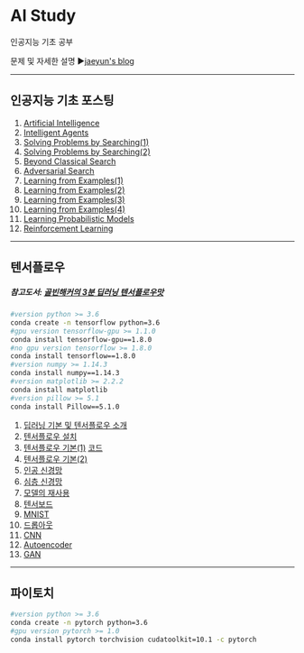 # AI Study
인공지능 기초 공부

문제 및 자세한 설명
▶[jaeyun's blog](https://blog.naver.com/jaeyoon_95)

- - -
## 인공지능 기초 포스팅
1. [Artificial Intelligence](https://blog.naver.com/jaeyoon_95/221094713247)
2. [Intelligent Agents](https://blog.naver.com/jaeyoon_95/221096281001)
3. [Solving Problems by Searching(1)](https://blog.naver.com/jaeyoon_95/221104132692)
4. [Solving Problems by Searching(2)](https://blog.naver.com/jaeyoon_95/221120616422)
5. [Beyond Classical Search](https://blog.naver.com/jaeyoon_95/221120976814)
6. [Adversarial Search](https://blog.naver.com/jaeyoon_95/221122539773)
7. [Learning from Examples(1)](https://blog.naver.com/jaeyoon_95/221164683212)
8. [Learning from Examples(2)](https://blog.naver.com/jaeyoon_95/221171736617)
9. [Learning from Examples(3)](https://blog.naver.com/jaeyoon_95/221172287421)
10. [Learning from Examples(4)](https://blog.naver.com/jaeyoon_95/221175419928)
11. [Learning Probabilistic Models](https://blog.naver.com/jaeyoon_95/221175597965)
12. [Reinforcement Learning](https://blog.naver.com/jaeyoon_95/221175642535)

- - -
## 텐서플로우
##### 참고도서: [골빈해커의 3분 딥러닝 텐서플로우맛](https://book.naver.com/bookdb/book_detail.nhn?bid=12556028)
```sh
#version python >= 3.6
conda create -n tensorflow python=3.6
#gpu version tensorflow-gpu >= 1.1.0
conda install tensorflow-gpu==1.8.0
#no gpu version tensorflow >= 1.8.0
conda install tensorflow==1.8.0
#version numpy >= 1.14.3
conda install numpy==1.14.3
#version matplotlib >= 2.2.2
conda install matplotlib
#version pillow >= 5.1
conda install Pillow==5.1.0
```
1. [딥러닝 기본 및 텐서플로우 소개](https://blog.naver.com/jaeyoon_95/221373731328)
2. [텐서플로우 설치](https://blog.naver.com/jaeyoon_95/221374199845)
3. [텐서플로우 기본(1)](https://blog.naver.com/jaeyoon_95/221374793748) [코드]( )
4. [텐서플로우 기본(2)](https://blog.naver.com/jaeyoon_95/221376043255)
5. [인공 신경망](https://blog.naver.com/jaeyoon_95/221377330087)
6. [심층 신경망](https://blog.naver.com/jaeyoon_95/221381988380)
7. [모델의 재사용](https://blog.naver.com/jaeyoon_95/221396403592)
8. [텐서보드](https://blog.naver.com/jaeyoon_95/221410816681)
9. [MNIST](https://blog.naver.com/jaeyoon_95/221410977141)
10. [드롭아웃](https://blog.naver.com/jaeyoon_95/221410991555)
11. [CNN](https://blog.naver.com/jaeyoon_95/221441121069)
12. [Autoencoder](https://blog.naver.com/jaeyoon_95/221646882133)
13. [GAN](https://blog.naver.com/jaeyoon_95/221709968464)

- - -
## 파이토치
```sh
#version python >= 3.6
conda create -n pytorch python=3.6
#gpu version pytorch >= 1.0
conda install pytorch torchvision cudatoolkit=10.1 -c pytorch

```
